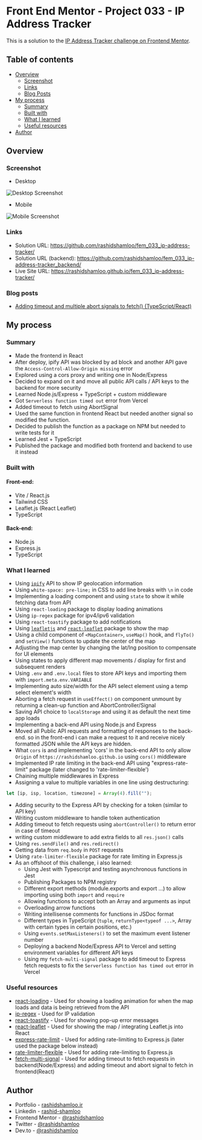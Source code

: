 # Front End Mentor - Project 033 - IP Address Tracker

This is a solution to the [IP Address Tracker challenge on Frontend Mentor](https://www.frontendmentor.io/challenges/ip-address-tracker-I8-0yYAH0).

## Table of contents

- [Overview](#overview)
  - [Screenshot](#screenshot)
  - [Links](#links)
  - [Blog Posts](#blog-posts)
- [My process](#my-process)
  - [Summary](#summary)
  - [Built with](#built-with)
  - [What I learned](#what-i-learned)
  - [Useful resources](#useful-resources)
- [Author](#author)

## Overview

### Screenshot

- Desktop

![Desktop Screenshot](screenshot-desktop.png)

- Mobile

![Mobile Screenshot](screenshot-mobile.png)

### Links

- Solution URL: https://github.com/rashidshamloo/fem_033_ip-address-tracker/
- Solution URL (backend): https://github.com/rashidshamloo/fem_033_ip-address-tracker_backend/
- Live Site URL: https://rashidshamloo.github.io/fem_033_ip-address-tracker/

### Blog posts

- [Adding timeout and multiple abort signals to fetch() (TypeScript/React)](https://dev.to/rashidshamloo/adding-timeout-and-multiple-abort-signals-to-fetch-typescriptreact-33bb)

## My process

### Summary

 - Made the frontend in React
 - After deploy, ipify API was blocked by ad block and another API gave the `Access-Control-Allow-Origin missing` error
 - Explored using a cors proxy and writing one in Node/Express
 - Decided to expand on it and move all public API calls / API keys to the backend for more security
 - Learned Node.js/Express + TypeScript + custom middleware
 - Got `Serverless function timed out` error from Vercel
 - Added timeout to fetch using AbortSignal
 - Used the same function in frontend React but needed another signal so modified the function.
 - Decided to publish the function as a package on NPM but needed to write tests for it
 - Learned Jest + TypeScript
 - Published the package and modified both frontend and backend to use it instead

### Built with

#### Front-end:

- Vite / React.js
- Tailwind CSS
- Leaflet.js (React Leaflet)
- TypeScript

#### Back-end:

- Node.js
- Express.js
- TypeScript

### What I learned

- Using [`ipify`](https://www.ipify.org/) API to show IP geolocation information
- Using `white-space: pre-line;` in CSS to add line breaks with `\n` in code
- Implementing a loading component and using `state` to show it while fetching data from API
- Using `react-loading` package to display loading animations
- Using `ip-regex` package for ipv4/ipv6 validation
- Using `react-toastify` package to add notifications
- Using [`leafletjs`](https://leafletjs.com/) and [`react-leaflet`](https://react-leaflet.js.org/) package to show the map
- Using a child component of `<MapContainer>`, `useMap()` hook, and `flyTo()` and `setView()` functions to update the center of the map
- Adjusting the map center by changing the lat/lng position to compensate for UI elements
- Using states to apply different map movements / display for first and subsequent renders
- Using `.env` and `.env.local` files to store API keys and importing them with `import.meta.env.VARIABLE`
- Implementing auto size/width for the API select element using a temp select element's width
- Aborting a fetch request in `useEffect()` on component unmount by returning a clean-up function and AbortController/Signal
- Saving API choice to `localStorage` and using it as default the next time app loads
- Implementing a back-end API using Node.js and Express 
- Moved all Public API requests and formatting of responses to the back-end. so in the front-end i can make a request to it and receive nicely formatted JSON while the API keys are hidden.
- What `cors` is and implementing 'cors' in the back-end API to only allow `Origin` of `https://rashidshamloo.github.io` using `cors()` middleware
- Implemented IP rate limiting in the back-end API using "express-rate-limit" package (later changed to 'rate-limiter-flexible')
- Chaining multiple middlewares in Express
- Assigning a value to multiple variables in one line using destructuring:
```javascript
let [ip, isp, location, timezone] = Array(4).fill("");
```
- Adding security to the Express API by checking for a token (similar to API key)
- Writing custom middleware to handle token authentication
- Adding timeout to fetch requests using `abortController()` to return error in case of timeout
- writing custom middleware to add extra fields to all `res.json()` calls
- Using `res.sendFile()` and `res.redirect()`
- Getting data from `req.body` in `POST` requests
- Using `rate-limiter-flexible` package for rate limiting in Express.js
- As an offshoot of this challenge, i also learned:
  - Using Jest with Typescript and testing asynchronous functions in Jest
  - Publishing Packages to NPM registry
  - Different export methods (module.exports and export ...) to allow importing using both `import` and `require`
  - Allowing functions to accept both an Array and arguments as input
  - Overloading arrow functions
  - Writing intellisense comments for functions in JSDoc format
  - Different types in TypeScript (`tuple`, `returnType<typeof ...>`, Array with certain types in certain positions, etc.)
  - Using `events.setMaxListeners()` to set the maximum event listener number
  - Deploying a backend Node/Express API to Vercel and setting environment variables for different API keys
  - Using my `fetch-multi-signal` package to add timeout to Express fetch requests to fix the `Serverless function has timed out` error in Vercel

### Useful resources

- [react-loading](https://www.npmjs.com/package/react-loading) - Used for showing a loading animation for when the map loads and data is being retrieved from the API
- [ip-regex](https://www.npmjs.com/package/ip-regex) - Used for IP validation
- [react-toastify](https://www.npmjs.com/package/react-toastify) - Used for showing pop-up error messages
- [react-leaflet](https://react-leaflet.js.org/) - Used for showing the map / integrating Leaflet.js into React
- [express-rate-limit](https://www.npmjs.com/package/express-rate-limit) - Used for adding rate-limiting to Express.js (later used the package below instead)
- [rate-limiter-flexible](https://www.npmjs.com/package/rate-limiter-flexible) - Used for adding rate-limiting to Express.js
- [fetch-multi-signal](https://www.npmjs.com/package/fetch-multi-signal) - Used for adding timeout to fetch requests in backend(Node/Express) and adding timeout and abort signal to fetch in frontend(React)

## Author

- Portfolio - [rashidshamloo.ir](https://www.rashidshamloo.ir)
- Linkedin - [rashid-shamloo](https://www.linkedin.com/in/rashid-shamloo/)
- Frontend Mentor - [@rashidshamloo](https://www.frontendmentor.io/profile/rashidshamloo)
- Twitter - [@rashidshamloo](https://www.twitter.com/rashidshamloo)
- Dev.to - [@rashidshamloo](https://dev.to/rashidshamloo)
